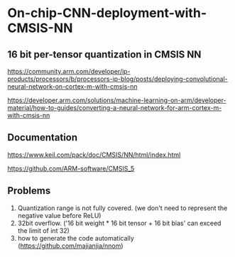 # On-chip-CNN-deployment-with-CMSIS-NN

## 16 bit per-tensor quantization in CMSIS NN 

https://community.arm.com/developer/ip-products/processors/b/processors-ip-blog/posts/deploying-convolutional-neural-network-on-cortex-m-with-cmsis-nn

https://developer.arm.com/solutions/machine-learning-on-arm/developer-material/how-to-guides/converting-a-neural-network-for-arm-cortex-m-with-cmsis-nn

## Documentation

https://www.keil.com/pack/doc/CMSIS/NN/html/index.html

https://github.com/ARM-software/CMSIS_5

## Problems

1. Quantization range is not fully covered. (we don't need to represent the negative value before ReLU)
2. 32bit overflow. ('16 bit weight * 16 bit tensor + 16 bit bias' can exceed the limit of int 32)
3. how to generate the code automatically (https://github.com/majianjia/nnom)

